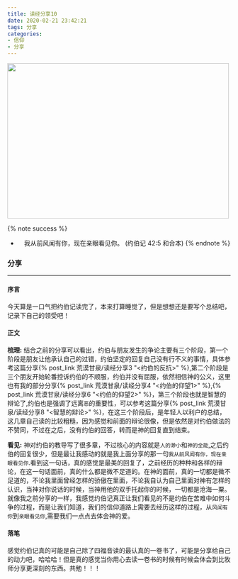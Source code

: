 ```yaml
---
title: 读经分享10
date: 2020-02-21 23:42:21
tags: 分享
categories:
- 信仰
- 分享
---
```

<img src="https://hexo-1257711631.cos.ap-nanjing.myqcloud.com/20200216213201.png" width=500 height=350>

{% note success %}
* 　我从前风闻有你，现在亲眼看见你。
                            (约伯记 42:5 和合本)
{% endnote %}

### 分享
***

#### 序言
今天算是一口气把约伯记读完了，本来打算睡觉了，但是想想还是要写个总结吧，记录下自己的领受吧！

#### 正文
**梳理:**
结合之前的分享可以看出，约伯与朋友发生的争论主要有三个阶段，第一个阶段是朋友让他承认自己的过错，约伯坚定的回复自己没有行不义的事情，具体参考这篇分享{% post_link 荒漠甘泉/读经分享3 "<约伯的反抗>" %},第二个阶段是三个朋友开始轮番控诉约伯的不顺服，约伯并没有屈服，依然相信神的公义，这里也有我的部分分享{% post_link 荒漠甘泉/读经分享4 "<约伯的仰望1>" %},{% post_link 荒漠甘泉/读经分享6 "<约伯的仰望2>" %}，第三个阶段也就是智慧的辩论了,约伯也是强调了远离`恶`的重要性，可以参考这篇分享{% post_link 荒漠甘泉/读经分享8 "<智慧的辩论>" %}，在这三个阶段后，是年轻人以利户的总结，这几章自己读的比较粗糙，因为感觉和前面的辩论很像，但是依然是对约伯做法的不赞同，不过在之后，没有约伯的回答，转而是神的回复直到结束。

**看见:**
神对约伯的教导写了很多章，不过核心的内容就是`人的渺小`和`神的全能`,之后约伯的回复很少，但是最让我感动的就是我上面分享的那一句`我从前风闻有你，现在亲眼看见你`.看到这一句话，真的感觉是最美的回复了，之前经历的种种和各样的辩论，在这一句话面前，真的什么都是微不足道的。在神的面前，真的一切都是微不足道的，不论我里面曾经怎样的骄傲在里面，不论我自认为自己里面对神有怎样的认识，当神对你说话的时候，当神用他的双手托起你的时候，一切都是沧海一粟。就像我之前分享的一样，我感觉约伯记真正让我们看见的不是约伯在苦难中如何斗争的过程，而是让我们知道，我们的信仰道路上需要去经历这样的过程，从`风闻有你`到`亲眼看见你`,需要我们一点点去体会神的爱。

#### 落笔

感觉约伯记真的可能是自己除了四福音读的最认真的一卷书了，可能是分享给自己的动力吧，哈哈哈！但是真的感觉当你用心去读一卷书的时候有时候会体会到比牧师分享更深刻的东西。共勉！！！